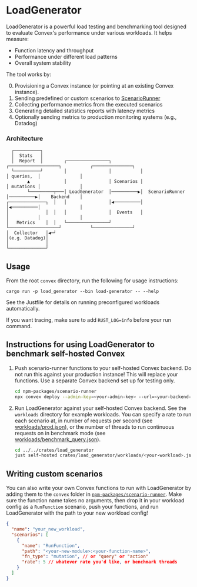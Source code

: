 # LoadGenerator

LoadGenerator is a powerful load testing and benchmarking tool designed to
evaluate Convex's performance under various workloads. It helps measure:

- Function latency and throughput
- Performance under different load patterns
- Overall system stability

The tool works by:

0. Provisioning a Convex instance (or pointing at an existing Convex instance).
1. Sending predefined or custom scenarios to
   [ScenarioRunner](../../npm-packages/scenario-runner/README.md)
2. Collecting performance metrics from the executed scenarios
3. Generating detailed statistics reports with latency metrics
4. Optionally sending metrics to production monitoring systems (e.g., Datadog)

### Architecture

```
  ┌──────────┐
  │  Stats   │
  │  Report  │        ┌────────────────┐           ┌───────────────────┐           ┌───────────────┐
  └──────────┘        │                │           │                   │ queries,  │               │
        ▲             │                │ Scenarios │                   │ mutations │               │
        └─────────┬───│ LoadGenerator  │──────────▶│  ScenarioRunner   │──────────▶│    Backend    │
┌──────────────┐  │   │                │◀──────────│                   │◀──────────│               │
│              │  │   │                │  Events   │                   │           │               │
│   Metrics    │  │   └────────────────┘           └───────────────────┘           └───────────────┘
│  Collector   │◀─┘
│(e.g. Datadog)│
│              │
└──────────────┘
```

## Usage

From the root `convex` directory, run the following for usage instructions:

```shell
cargo run -p load_generator --bin load-generator -- --help
```

See the Justfile for details on running preconfigured workloads automatically.

If you want tracing, make sure to add `RUST_LOG=info` before your run command.

## Instructions for using LoadGenerator to benchmark self-hosted Convex

1. Push scenario-runner functions to your self-hosted Convex backend. Do not run
   this against your production instance! This will replace your functions. Use
   a separate Convex backend set up for testing only.

   ```sh
   cd npm-packages/scenario-runner
   npx convex deploy --admin-key=<your-admin-key> --url=<your-backend-url>
   ```

2. Run LoadGenerator against your self-hosted Convex backend. See the
   `workloads` directory for example workloads. You can specify a rate to run
   each scenario at, in number of requests per second (see
   [workloads/prod.json](workloads/prod.json)), or the number of threads to run
   continuous requests on in benchmark mode (see
   [workloads/benchmark_query.json](workloads/benchmark_query.json)).

   ```sh
   cd ../../crates/load_generator
   just self-hosted crates/load_generator/workloads/<your-workload>.json  --existing-instance-url <your-backend-url> --existing-instance-admin-key <your-admin-key>
   ```

## Writing custom scenarios

You can also write your own Convex functions to run with LoadGenerator by adding
them to the `convex` folder in
[`npm-packages/scenario-runner`](../../npm-packages/scenario-runner/convex/).
Make sure the function name takes no arguments, then drop it in your workload
config as a `RunFunction` scenario, push your functions, and run LoadGenerator
with the path to your new workload config!

```json
{
  "name": "your_new_workload",
  "scenarios": [
    {
      "name": "RunFunction",
      "path": "<your-new-module>:<your-function-name>",
      "fn_type": "mutation", // or "query" or "action"
      "rate": 5 // whatever rate you'd like, or benchmark threads
    }
  ]
}
```
